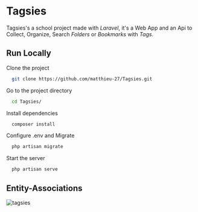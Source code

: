 # Tagsies
Tagsies's a school project made with <em>Laravel</em>, it's a Web App and an Api to Collect, Organize, Search <em>Folders</em> or <em>Bookmarks</em> with <em>Tags</em>.

## Run Locally

Clone the project

```bash
  git clone https://github.com/matthieu-27/Tagsies.git
```

Go to the project directory

```bash
  cd Tagsies/
```

Install dependencies

```bash
  composer install
```

Configure .env and Migrate

```bash
  php artisan migrate
```

Start the server

```bash
  php artisan serve
```

## Entity-Associations
![tagsies](https://user-images.githubusercontent.com/85341200/196912172-863751e6-18a5-433a-953c-2bca65841bbf.jpg)
